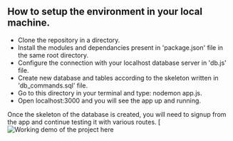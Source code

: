 ## How to setup the environment in your local machine.
- Clone the repository in a directory.
- Install the modules and dependancies present in 'package.json' file in the same root directory. 
- Configure the connection with your localhost database server in 'db.js' file.
- Create new database and tables according to the skeleton written in 'db_commands.sql' file.
- Go to this directory in your terminal and type: nodemon app.js.
- Open localhost:3000 and you will see the app up and running.

Once the skeleton of the database is created, you will need to signup from the app and continue testing it with various routes.
[![Working demo of the project here](https://drive.google.com/file/d/1IMzJxemyig0jf6H_fa4LO6iNxO1FOPOb/view?usp=sharing)
